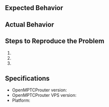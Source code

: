 ## Expected Behavior


## Actual Behavior


## Steps to Reproduce the Problem

  1.
  2.
  3.

## Specifications

  - OpenMPTCProuter version:
  - OpenMPTCProuter VPS version:
  - Platform:
